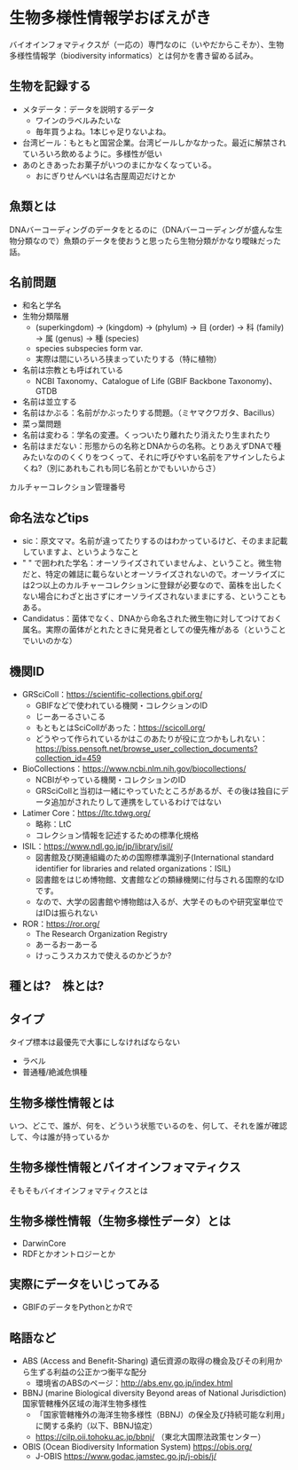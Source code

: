 # 生物多様性情報学おぼえがき
バイオインフォマティクスが（一応の）専門なのに（いやだからこそか）、生物多様性情報学（biodiversity informatics）とは何かを書き留める試み。

## 生物を記録する

- メタデータ：データを説明するデータ
  - ワインのラベルみたいな
  - 毎年買うよね。1本じゃ足りないよね。
- 台湾ビール：もともと国営企業。台湾ビールしかなかった。最近に解禁されていろいろ飲めるように。多様性が低い
- あのときあったお菓子がいつのまにかなくなっている。
  - おにぎりせんべいは名古屋周辺だけとか



## 魚類とは
DNAバーコーディングのデータをとるのに（DNAバーコーディングが盛んな生物分類なので）魚類のデータを使おうと思ったら生物分類がかなり曖昧だった話。

## 名前問題
- 和名と学名
- 生物分類階層
  - (superkingdom) → (kingdom) → (phylum) → 目 (order) → 科 (family) → 属 (genus) → 種 (species)
  - species subspecies form var.
  - 実際は間にいろいろ挟まっていたりする（特に植物）
- 名前は宗教とも呼ばれている
  - NCBI Taxonomy、Catalogue of Life (GBIF Backbone Taxonomy)、GTDB
- 名前は並立する
- 名前はかぶる：名前がかぶったりする問題。（ミヤマクワガタ、Bacillus）
- 菜っ葉問題
- 名前は変わる：学名の変遷。くっついたり離れたり消えたり生まれたり
- 名前はまだない：形態からの名称とDNAからの名称。とりあえずDNAで種みたいなののくくりをつくって、それに呼びやすい名前をアサインしたらよくね?（別にあれもこれも同じ名前とかでもいいからさ）

カルチャーコレクション管理番号

## 命名法などtips
- sic：原文ママ。名前が違ってたりするのはわかっているけど、そのまま記載していますよ、というようなこと
- " " で囲われた学名：オーソライズされていませんよ、ということ。微生物だと、特定の雑誌に載らないとオーソライズされないので。オーソライズには2つ以上のカルチャーコレクションに登録が必要なので、菌株を出したくない場合にわざと出さずにオーソライズされないままにする、ということもある。
- Candidatus：菌体でなく、DNAから命名された微生物に対してつけておく属名。実際の菌体がとれたときに発見者としての優先権がある（ということでいいのかな）



## 機関ID
- GRSciColl：https://scientific-collections.gbif.org/
  - GBIFなどで使われている機関・コレクションのID
  - じーあーるさいこる
  - もともとはSciCollがあった：https://scicoll.org/
  - どうやって作られているかはこのあたりが役に立つかもしれない：https://biss.pensoft.net/browse_user_collection_documents?collection_id=459
- BioCollections：https://www.ncbi.nlm.nih.gov/biocollections/
  - NCBIがやっている機関・コレクションのID
  - GRSciCollと当初は一緒にやっていたところがあるが、その後は独自にデータ追加がされたりして連携をしているわけではない
- Latimer Core：https://ltc.tdwg.org/
  - 略称：LtC
  - コレクション情報を記述するための標準化規格
- ISIL：https://www.ndl.go.jp/jp/library/isil/
  - 図書館及び関連組織のための国際標準識別子(International standard identifier for libraries and related organizations：ISIL)
  - 図書館をはじめ博物館、文書館などの類縁機関に付与される国際的なIDです。
  - なので、大学の図書館や博物館は入るが、大学そのものや研究室単位ではIDは振られない
- ROR：https://ror.org/
  - The Research Organization Registry
  - あーるおーあーる
  - けっこうスカスカで使えるのかどうか?


## 種とは?　株とは?


## タイプ
タイプ標本は最優先で大事にしなければならない

- ラベル
- 普通種/絶滅危惧種


## 生物多様性情報とは
いつ、どこで、誰が、何を、どういう状態でいるのを、何して、それを誰が確認して、今は誰が持っているか

## 生物多様性情報とバイオインフォマティクス
そもそもバイオインフォマティクスとは


## 生物多様性情報（生物多様性データ）とは
- DarwinCore
- RDFとかオントロジーとか

## 実際にデータをいじってみる
- GBIFのデータをPythonとかRで


## 略語など
- ABS (Access and Benefit-Sharing) 遺伝資源の取得の機会及びその利用から生ずる利益の公正かつ衡平な配分
  - 環境省のABSのページ：http://abs.env.go.jp/index.html
- BBNJ (marine Biological diversity Beyond areas of National Jurisdiction) 国家管轄権外区域の海洋生物多様性
  - 「国家管轄権外の海洋生物多様性（BBNJ）の保全及び持続可能な利用」に関する条約（以下、BBNJ協定）
  - https://cilp.oii.tohoku.ac.jp/bbnj/ （東北大国際法政策センター）
- OBIS (Ocean Biodiversity Information System) https://obis.org/
  - J-OBIS https://www.godac.jamstec.go.jp/j-obis/j/


